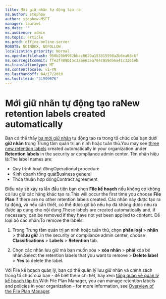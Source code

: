 ```yaml
---
title: Mới giữ nhãn tự động tạo ra
ms.author: stephow
author: stephow-MSFT
manager: laurawi
ms.date: ''
ms.audience: admin
ms.topic: article
ms.prod: office-online-server
ROBOTS: NOINDEX, NOFOLLOW
localization_priority: Normal
ms.openlocfilehash: 950b20b9982bbac8620a153315598a2b6ea08c6f
ms.sourcegitcommit: ffe2f489b1ac3aae62aa784c959da6a41c3261eb
ms.translationtype: MT
ms.contentlocale: vi-VN
ms.lasthandoff: 04/17/2019
ms.locfileid: "31909676"
---
```

# <a name="new-retention-labels-created-automatically"></a><span data-ttu-id="7d97c-102">Mới giữ nhãn tự động tạo ra</span><span class="sxs-lookup"><span data-stu-id="7d97c-102">New retention labels created automatically</span></span>

<span data-ttu-id="7d97c-103">Bạn có thể thấy [ba mới giữ nhãn](https://docs.microsoft.com/en-us/office365/securitycompliance/file-plan-manager#default-retention-labels-and-label-policy) tự động tạo ra trong tổ chức của bạn dưới **giữ nhãn** trong Trung tâm quản trị an ninh hoặc tuân thủ.</span><span class="sxs-lookup"><span data-stu-id="7d97c-103">You may see [three new retention labels](https://docs.microsoft.com/en-us/office365/securitycompliance/file-plan-manager#default-retention-labels-and-label-policy) created automatically in your organization under **Retention labels** in the security or compliance admin center.</span></span> <span data-ttu-id="7d97c-104">Tên nhãn hiệu là:</span><span class="sxs-lookup"><span data-stu-id="7d97c-104">The label names are:</span></span>

- <span data-ttu-id="7d97c-105">Quy trình hoạt động</span><span class="sxs-lookup"><span data-stu-id="7d97c-105">Operational procedure</span></span>
- <span data-ttu-id="7d97c-106">Kinh doanh tổng quát</span><span class="sxs-lookup"><span data-stu-id="7d97c-106">Business general</span></span>
- <span data-ttu-id="7d97c-107">Thỏa thuận hợp đồng</span><span class="sxs-lookup"><span data-stu-id="7d97c-107">Contract agreement</span></span>

<span data-ttu-id="7d97c-108">Điều này sẽ xảy ra lần đầu tiên bạn chọn **File kế hoạch** nếu không có không có lưu giữ các hãng khác tạo ra.</span><span class="sxs-lookup"><span data-stu-id="7d97c-108">This will occur the first time you choose **File Plan** if there are no other retention labels created.</span></span> <span data-ttu-id="7d97c-109">Các nhãn này được tạo ra tự động, và nếu cần thiết, có thể được gỡ bỏ nếu họ đã không được nêu ra được áp dụng cho nội dung.</span><span class="sxs-lookup"><span data-stu-id="7d97c-109">These labels are created automatically and, if necessary, can be removed if they have not yet been applied to content.</span></span> <span data-ttu-id="7d97c-110">Để loại bỏ các nhãn:</span><span class="sxs-lookup"><span data-stu-id="7d97c-110">To remove the labels:</span></span>

1. <span data-ttu-id="7d97c-111">Trong Trung tâm quản trị an ninh hoặc tuân thủ, chọn **phân loại** > **nhãn** > thẻ**lưu giữ** .</span><span class="sxs-lookup"><span data-stu-id="7d97c-111">In the security or compliance admin center, choose **Classifications** > **Labels** > **Retention** tab.</span></span>

1. <span data-ttu-id="7d97c-112">Chọn các nhãn lưu giữ mà bạn muốn xóa > **xóa nhãn** > **phải** xóa bỏ nhãn.</span><span class="sxs-lookup"><span data-stu-id="7d97c-112">Select the retention labels that you want to remove > **Delete label** > **Yes** to delete the label.</span></span>

<span data-ttu-id="7d97c-113">Với File kế hoạch quản lý, bạn có thể quản lý lưu giữ nhãn và chính sách trong tổ chức của bạn - để biết thêm chi tiết, hãy xem [tổng quan về quản lý kế hoạch tập tin](https://docs.microsoft.com/en-us/office365/securitycompliance/file-plan-manager).</span><span class="sxs-lookup"><span data-stu-id="7d97c-113">With File Plan Manager, you can manage retention labels and policies in your organization - for more information, see [Overview of the File Plan Manager](https://docs.microsoft.com/en-us/office365/securitycompliance/file-plan-manager).</span></span>